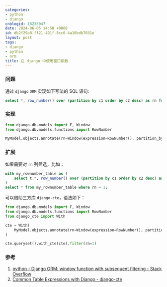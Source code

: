 ```yaml
---
categories:
- python
- django
cnblogid: 18233047
date: 2024-06-05 14:50 +0800
id: db2f29a8-ff21-491f-8cc0-4a16bdb7031e
layout: post
tags:
- django
- python
- orm
title: 在 django 中使用窗口函数
---
```


### 问题

通过 `django` `ORM` 实现如下写法的 SQL 语句:

```sql
select *, row_number() over (partition by c1 order by c2 desc) as rn from my_table
```



### 实现

```python
from django.db.models import F, Window
from django.db.models.functions import RowNumber

MyModel.objects.annotate(rn=Window(expression=RowNumber(), partition_by=[F('c1')], order_by=F('c2').desc()))
```



### 扩展

如果需要对 `rn` 列筛选，比如：

```sql
with my_rownumber_table as (
	select t.*, row_number() over (partition by c1 order by c2 desc) as rn from my_table t
)
select * from my_rownumber_table where rn = 1;
```

可以借助三方库 `django-cte`，语法如下：

```python
from django.db.models import F, Window
from django.db.models.functions import RowNumber
from django_cte import With

cte = With(
    MyModel.objects.annotate(rn=Window(expression=RowNumber(), partition_by=[F('c1')], order_by=F('c2').desc()))
)

cte.queryset().with_cte(cte).filter(rn=1)
```



### 参考

1. [python - Django ORM: window function with subsequent filtering - Stack Overflow](https://stackoverflow.com/questions/51517349/django-orm-window-function-with-subsequent-filtering)
2. [Common Table Expressions with Django - django-cte](https://dimagi.github.io/django-cte/)